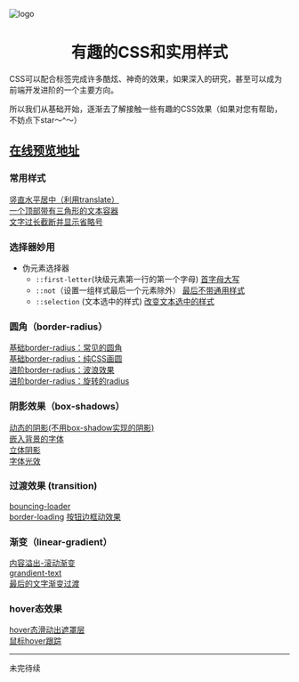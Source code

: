 ![logo](https://webbj97.github.io/Interesting-CSS/image/logo.png)
<h1 align=center>有趣的CSS和实用样式</h1>


CSS可以配合标签完成许多酷炫、神奇的效果，如果深入的研究，甚至可以成为前端开发进阶的一个主要方向。

所以我们从基础开始，逐渐去了解接触一些有趣的CSS效果（如果对您有帮助，不妨点下star～^～）

## [在线预览地址](https://webbj97.github.io/Interesting-CSS/)


### 常用样式

[竖直水平居中（利用translate）](https://webbj97.github.io/Interesting-CSS/CSS3/normal/transform-centering.html)  
[一个顶部带有三角形的文本容器](https://webbj97.github.io/Interesting-CSS/CSS3/normal/top-triangle.html)  
[文字过长截断并显示省略号](https://webbj97.github.io/Interesting-CSS/CSS3/normal/truncate-text.html)  


### 选择器妙用

* 伪元素选择器
  * `::first-letter`(块级元素第一行的第一个字母)  [首字母大写](https://webbj97.github.io/Interesting-CSS/CSS3/selector/element/first-letter.html)  
  * `::not`（设置一组样式最后一个元素除外） [最后不带通用样式](https://webbj97.github.io/Interesting-CSS/CSS3/selector/element/not.html)  
  * `::selection` (文本选中的样式) [改变文本选中的样式](https://webbj97.github.io/Interesting-CSS/CSS3/selector/element/selection.html)  
 
### 圆角（border-radius）
[基础border-radius：常见的圆角](https://webbj97.github.io/Interesting-CSS/CSS3/radius/radius.html)  
[基础border-radius：纯CSS画圆](https://webbj97.github.io/Interesting-CSS/CSS3/radius/circle.html)  
[进阶border-radius：波浪效果](https://webbj97.github.io/Interesting-CSS/CSS3/radius/radius-wave.html)  
[进阶border-radius：旋转的radius](https://webbj97.github.io/Interesting-CSS/CSS3/radius/radius-rotote.html)  

### 阴影效果（box-shadows）
[动态的阴影(不用box-shadow实现的阴影)](https://webbj97.github.io/Interesting-CSS/CSS3/shadow/dynamic-shadow.html)  
[嵌入背景的字体](https://webbj97.github.io/Interesting-CSS/CSS3/shadow/etched-text.html)  
[立体阴影](https://webbj97.github.io/Interesting-CSS/CSS3/shadow/two.html)  
[字体光效](https://webbj97.github.io/Interesting-CSS/CSS3/shadow/light-effect.html)  

### 过渡效果 (transition)
[bouncing-loader](https://webbj97.github.io/Interesting-CSS/CSS3/animation/loading/bouncing.html)  
[border-loading](https://webbj97.github.io/Interesting-CSS/CSS3/animation/border-animation/index.html) 
[按钮边框动效果](https://webbj97.github.io/Interesting-CSS/CSS3/animation/button-animation/index.html)  

### 渐变（linear-gradient）
[内容溢出-滚动渐变](https://webbj97.github.io/Interesting-CSS/CSS3/linear/overflow-scroll-gradient.html)  
[grandient-text](https://webbj97.github.io/Interesting-CSS/CSS3/linear/grandient-text.html)  
[最后的文字渐变过渡](https://webbj97.github.io/Interesting-CSS/CSS3/linear/truncate-text-multiline.html)  

### hover态效果
[hover态滑动出遮罩层](https://webbj97.github.io/Interesting-CSS/CSS3/hover/model.html)  
[鼠标hover跟踪](https://webbj97.github.io/Interesting-CSS/CSS3/hover/gradient-tracking.html)  

---
未完待续
